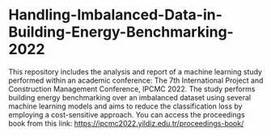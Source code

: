 # Handling-Imbalanced-Data-in-Building-Energy-Benchmarking-2022
This repository includes the analysis and report of a machine learning study performed within an academic conference: The 7th International Project and Construction Management Conference, IPCMC 2022. The study performs building energy benchmarking over an imbalanced dataset using several machine learning models and aims to reduce the classification loss by employing a cost-sensitive approach. You can access the proceedings book from this link: https://ipcmc2022.yildiz.edu.tr/proceedings-book/
